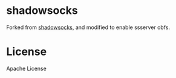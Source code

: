 shadowsocks
===========
Forked from [shadowsocks](https://github.com/shadowsocks/shadowsocks), and modified to enable ssserver obfs.

# License

Apache License
